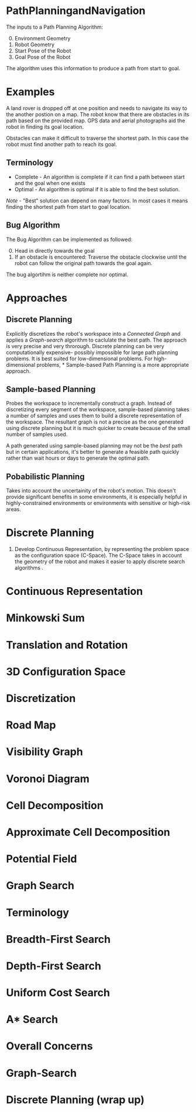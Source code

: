 # PathPlanningandNavigation

The inputs to a Path Planning Algorithm:

0. Environment Geometry
1. Robot Geometry 
2. Start Pose of the Robot 
3. Goal Pose of the Robot 

The algorithm uses this information to produce a path from start to goal. 

# Examples

A land rover is dropped off at one position and needs to navigate its way to the another postion on a map. The robot know that there are obstacles in its path based on the provided map. GPS data and aerial photographs aid the robot in finding its goal location. 

Obstacles can make it difficult to traverse the shortest path. In this case the robot must find another path to reach its goal. 

## Terminology 

* Complete - An algorithm is complete if it can find a path between start and the goal when one exists
* Optimal - An algorithm is optimal if it is able to find the best solution. 

*Note* - "Best" solution can depend on many factors. In most cases it means finding the shortest path from start to goal location.

## Bug Algorithm 

The Bug Algorithm can be implemented as followed:

0. Head in directly towards the goal
1. If an obstacle is encountered:
    Traverse the obstacle clockwise until the robot can follow the original path towards the goal again. 
 
 The bug algortihm is neither complete nor optimal.

# Approaches 

## Discrete Planning 

Explicitly discretizes the robot's workspace into a *Connected Graph* and applies a *Graph-search* algorithm to caclulate the best path. The approach is very precise and very throrough. Discrete planning can be very computationally expensive- possibly impossible for large path planning problems. It is best suited for low-dimensional problems. For high-dimensional problems, * Sample-based Path Planning is a more appropriate approach. 

## Sample-based Planning 

Probes the workspace to incrementally construct a graph. Instead of discretizing every segment of the workspace, sample-based planning takes a number of samples and uses them to build a discrete representation of the workspace. The resultant graph is not a precise as the one generated using discrete planning but it is much quicker to create because of the small number of samples used.

A path generated using sample-based planning may not be the *best* path but in certain applications, it's better to generate a feasible path quickly rather than wait hours or days to generate the optimal path. 

## Pobabilistic Planning

Takes into account the uncertainity of the robot's motion. This doesn't provide significant benefits in some environments, it is especially helpful in highly-constrained environments or environments with sensitive or high-risk areas. 

# Discrete Planning

1. Develop Continuous Representation, by representing the problem space as the configuration space (C-Space). The C-Space takes in account the geometry of the robot and makes it easier to apply discrete search algorithms . 


# Continuous Representation

# Minkowski Sum 

# Translation and Rotation

# 3D Configuration Space

# Discretization

# Road Map

# Visibility Graph

# Voronoi Diagram

# Cell Decomposition 

# Approximate Cell Decomposition

# Potential Field 

# Graph Search 

# Terminology

# Breadth-First Search

# Depth-First Search 

# Uniform Cost Search

# A* Search 

# Overall Concerns

# Graph-Search 

# Discrete Planning (wrap up)
